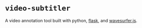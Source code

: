 # `video-subtitler`

A video annotation tool built with python, [flask](https://pypi.org/project/Flask/), and [wavesurfer.js](https://github.com/katspaugh/wavesurfer.js).
